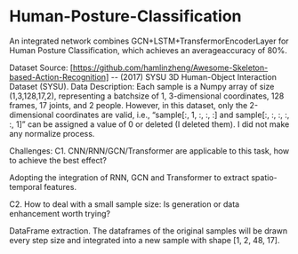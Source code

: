 # Human-Posture-Classification
An integrated network combines GCN+LSTM+TransfermorEncoderLayer for Human Posture Classification, which achieves an averageaccuracy of 80%.

Dataset Source: [https://github.com/hamlinzheng/Awesome-Skeleton-based-Action-Recognition] -- (2017) SYSU 3D Human-Object Interaction Dataset (SYSU).
Data Description: Each sample is a Numpy array of size (1,3,128,17,2), representing a batchsize of 1, 3-dimensional coordinates, 128 frames, 17 joints, and 2 people. However, in this dataset, only the 2-dimensional coordinates are valid, i.e., “sample[:, 1, :, :, :] and sample[:, :, :, :, :, 1]” can be assigned a value of 0 or deleted (I deleted them). I did not make any normalize process.

Challenges:
C1. CNN/RNN/GCN/Transformer are applicable to this task, how to achieve the best effect? 

Adopting the integration of RNN, GCN and Transformer to extract spatio-temporal features.

C2. How to deal with a small sample size: Is generation or data enhancement worth trying?

DataFrame extraction. The dataframes of the original samples will be drawn every step size and integrated into a new sample with shape [1, 2, 48, 17].

